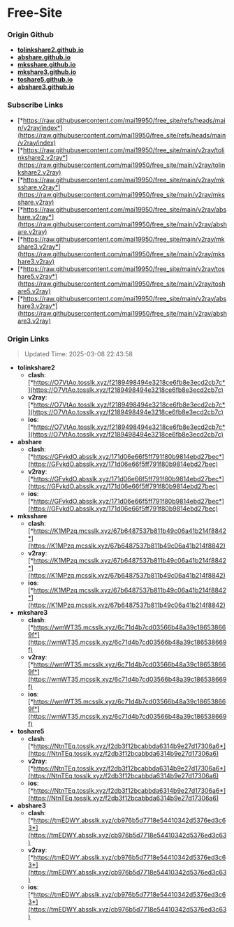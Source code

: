 # Free-Site

### Origin Github

- [**tolinkshare2.github.io**](https://github.com/tolinkshare2/tolinkshare2.github.io)
- [**abshare.github.io**](https://github.com/abshare/abshare.github.io)
- [**mksshare.github.io**](https://github.com/mksshare/mksshare.github.io)
- [**mkshare3.github.io**](https://github.com/mkshare3/mkshare3.github.io)
- [**toshare5.github.io**](https://github.com/toshare5/toshare5.github.io)
- [**abshare3.github.io**](https://github.com/abshare3/abshare3.github.io)

### Subscribe Links

- [*https://raw.githubusercontent.com/mai19950/free_site/refs/heads/main/v2ray/index*](https://raw.githubusercontent.com/mai19950/free_site/refs/heads/main/v2ray/index)
- [*https://raw.githubusercontent.com/mai19950/free_site/main/v2ray/tolinkshare2.v2ray*](https://raw.githubusercontent.com/mai19950/free_site/main/v2ray/tolinkshare2.v2ray)
- [*https://raw.githubusercontent.com/mai19950/free_site/main/v2ray/mksshare.v2ray*](https://raw.githubusercontent.com/mai19950/free_site/main/v2ray/mksshare.v2ray)
- [*https://raw.githubusercontent.com/mai19950/free_site/main/v2ray/abshare.v2ray*](https://raw.githubusercontent.com/mai19950/free_site/main/v2ray/abshare.v2ray)
- [*https://raw.githubusercontent.com/mai19950/free_site/main/v2ray/mkshare3.v2ray*](https://raw.githubusercontent.com/mai19950/free_site/main/v2ray/mkshare3.v2ray)
- [*https://raw.githubusercontent.com/mai19950/free_site/main/v2ray/toshare5.v2ray*](https://raw.githubusercontent.com/mai19950/free_site/main/v2ray/toshare5.v2ray)
- [*https://raw.githubusercontent.com/mai19950/free_site/main/v2ray/abshare3.v2ray*](https://raw.githubusercontent.com/mai19950/free_site/main/v2ray/abshare3.v2ray)

### Origin Links

> Updated Time: 2025-03-08 22:43:58

- **tolinkshare2**
  - **clash**: [*https://O7VtAo.tosslk.xyz/f2189498494e3218ce6fb8e3ecd2cb7c*](https://O7VtAo.tosslk.xyz/f2189498494e3218ce6fb8e3ecd2cb7c)
  - **v2ray**: [*https://O7VtAo.tosslk.xyz/f2189498494e3218ce6fb8e3ecd2cb7c*](https://O7VtAo.tosslk.xyz/f2189498494e3218ce6fb8e3ecd2cb7c)
  - **ios**: [*https://O7VtAo.tosslk.xyz/f2189498494e3218ce6fb8e3ecd2cb7c*](https://O7VtAo.tosslk.xyz/f2189498494e3218ce6fb8e3ecd2cb7c)
- **abshare**
  - **clash**: [*https://GFvkdO.absslk.xyz/171d06e66f5ff791f80b9814ebd27bec*](https://GFvkdO.absslk.xyz/171d06e66f5ff791f80b9814ebd27bec)
  - **v2ray**: [*https://GFvkdO.absslk.xyz/171d06e66f5ff791f80b9814ebd27bec*](https://GFvkdO.absslk.xyz/171d06e66f5ff791f80b9814ebd27bec)
  - **ios**: [*https://GFvkdO.absslk.xyz/171d06e66f5ff791f80b9814ebd27bec*](https://GFvkdO.absslk.xyz/171d06e66f5ff791f80b9814ebd27bec)
- **mksshare**
  - **clash**: [*https://K1MPzq.mcsslk.xyz/67b6487537b811b49c06a41b214f8842*](https://K1MPzq.mcsslk.xyz/67b6487537b811b49c06a41b214f8842)
  - **v2ray**: [*https://K1MPzq.mcsslk.xyz/67b6487537b811b49c06a41b214f8842*](https://K1MPzq.mcsslk.xyz/67b6487537b811b49c06a41b214f8842)
  - **ios**: [*https://K1MPzq.mcsslk.xyz/67b6487537b811b49c06a41b214f8842*](https://K1MPzq.mcsslk.xyz/67b6487537b811b49c06a41b214f8842)
- **mkshare3**
  - **clash**: [*https://wmWT35.mcsslk.xyz/6c71d4b7cd03566b48a39c186538669f*](https://wmWT35.mcsslk.xyz/6c71d4b7cd03566b48a39c186538669f)
  - **v2ray**: [*https://wmWT35.mcsslk.xyz/6c71d4b7cd03566b48a39c186538669f*](https://wmWT35.mcsslk.xyz/6c71d4b7cd03566b48a39c186538669f)
  - **ios**: [*https://wmWT35.mcsslk.xyz/6c71d4b7cd03566b48a39c186538669f*](https://wmWT35.mcsslk.xyz/6c71d4b7cd03566b48a39c186538669f)
- **toshare5**
  - **clash**: [*https://NtnTEq.tosslk.xyz/f2db3f12bcabbda6314b9e27d17306a6*](https://NtnTEq.tosslk.xyz/f2db3f12bcabbda6314b9e27d17306a6)
  - **v2ray**: [*https://NtnTEq.tosslk.xyz/f2db3f12bcabbda6314b9e27d17306a6*](https://NtnTEq.tosslk.xyz/f2db3f12bcabbda6314b9e27d17306a6)
  - **ios**: [*https://NtnTEq.tosslk.xyz/f2db3f12bcabbda6314b9e27d17306a6*](https://NtnTEq.tosslk.xyz/f2db3f12bcabbda6314b9e27d17306a6)
- **abshare3**
  - **clash**: [*https://tmEDWY.absslk.xyz/cb976b5d7718e54410342d5376ed3c63*](https://tmEDWY.absslk.xyz/cb976b5d7718e54410342d5376ed3c63)
  - **v2ray**: [*https://tmEDWY.absslk.xyz/cb976b5d7718e54410342d5376ed3c63*](https://tmEDWY.absslk.xyz/cb976b5d7718e54410342d5376ed3c63)
  - **ios**: [*https://tmEDWY.absslk.xyz/cb976b5d7718e54410342d5376ed3c63*](https://tmEDWY.absslk.xyz/cb976b5d7718e54410342d5376ed3c63)
